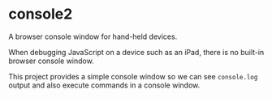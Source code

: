 # console2
A browser console window for hand-held devices.

When debugging JavaScript on a device such as an iPad, there is no built-in browser console window.

This project provides a simple console window so we can see `console.log` output and also execute commands in a console window.
